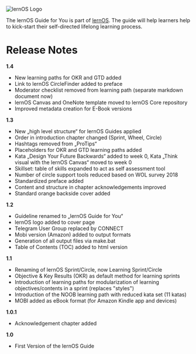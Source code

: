 ![lernOS Logo](https://github.com/simondueckert/lernos-core/raw/master/images/lernOS-logo-400px.png)

The lernOS Guide for You is part of [lernOS](https://lernos.org). The guide will help learners help to kick-start their self-directed lifelong learning process.

# Release Notes
**1.4**

* New learning paths for OKR and GTD added
* Link to lernOS CircleFinder added to preface
* Moderator checklist removed from learning path (separate markdown document now)
* lernOS Canvas and OneNote template moved to lernOS Core repository
* Improved metadata creation for E-Book versions

**1.3**

* New „high level structure“ for lernOS Guides applied
* Order in introduction chapter changed (Sprint, Wheel, Circle)
* Hashtags removed from „ProTips“
* Placeholders for OKR and GTD learning paths added
* Kata „Design Your Future Backwards“ added to week 0, Kata „Think visual with the lernOS Canvas“ moved to week 0
* Skillset: table of skills expanded to act as self assessment tool
* Number of circle support tools reduced based on WOL survey 2018
* Standardized preface added
* Content and structure in chapter acknowledgements improved
* Standard orange backside cover added

**1.2**
* Guideline renamed to „lernOS Guide for You“
* lernOS logo added to cover page
* Telegram User Group replaced by CONNECT
* Mobi version (Amazon) added to output formats
* Generation of all output files via make.bat
* Table of Contents (TOC) added to html version

**1.1**
* Renaming of lernOS Sprint/Circle, now Learning Sprint/Circle
* Objective & Key Results (OKR) as default method for learning sprints
* Introduction of learning paths for modularization of learning objectives/contents in a sprint (replaces "styles")
* Introduction of the NOOB learning path with reduced kata set (11 katas)
* MOBI added as eBook format (for Amazon Kindle app and devices) 

**1.0.1**
* Acknowledgement chapter added

**1.0**

* First Version of the lernOS Guide